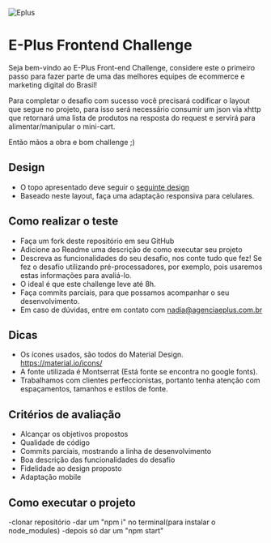 ![Eplus](https://www.agenciaeplus.com.br/wp-content/themes/eplus/images/agencia-eplus-n-logo.png)

# E-Plus Frontend Challenge

Seja bem-vindo ao E-Plus Front-end Challenge, considere este o primeiro passo para fazer parte de uma das melhores equipes de ecommerce e marketing digital do Brasil!

Para completar o desafio com sucesso você precisará codificar o layout que segue no projeto, para isso será necessário consumir um json via xhttp que retornará uma lista de produtos na resposta do request e servirá para alimentar/manipular o mini-cart.

Então mãos a obra e bom challenge ;)

## Design

- O topo apresentado deve seguir o [seguinte design](https://projects.invisionapp.com/share/NARHXUS6HCF#/357617423_Eplus)
- Baseado neste layout, faça uma adaptação responsiva para celulares.

## Como realizar o teste

- Faça um fork deste repositório em seu GitHub
- Adicione ao Readme uma descrição de como executar seu projeto
- Descreva as funcionalidades do seu desafio, nos conte tudo que fez! Se fez o desafio utilizando pré-processadores, por exemplo, pois usaremos estas informações para avaliá-lo. 
- O ideal é que este challenge leve até 8h.
- Faça commits parciais, para que possamos acompanhar o seu desenvolvimento.
- Em caso de dúvidas, entre em contato com nadia@agenciaeplus.com.br

## Dicas

- Os ícones usados, são todos do Material Design. https://material.io/icons/
- A fonte utilizada é Montserrat (Está fonte se encontra no google fonts). 
- Trabalhamos com clientes perfeccionistas, portanto tenha atenção com espaçamentos, tamanhos e estilos de fonte. 

## Critérios de avaliação

- Alcançar os objetivos propostos
- Qualidade de código
- Commits parciais, mostrando a linha de desenvolvimento
- Boa descrição das funcionalidades do desafio
- Fidelidade ao design proposto
- Adaptação mobile

## Como executar o projeto

-clonar repositório
-dar um "npm i" no terminal(para instalar o node_modules)
-depois só dar um "npm start"
